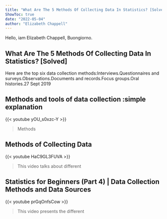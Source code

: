```yaml
---
title: "What Are The 5 Methods Of Collecting Data In Statistics? [Solved]"
ShowToc: true 
date: "2022-05-04"
author: "Elizabeth Chappell" 
---
```


Hello, iam Elizabeth Chappell, Buongiorno.
## What Are The 5 Methods Of Collecting Data In Statistics? [Solved]
Here are the top six data collection methods:Interviews.Questionnaires and surveys.Observations.Documents and records.Focus groups.Oral histories.27 Sept 2019

## Methods and tools of data collection :simple explanation
{{< youtube yOU_s0xzc-Y >}}
>Methods

## Methods of Collecting Data
{{< youtube HaC9GL3FUVA >}}
>This video talks about different 

## Statistics for Beginners (Part 4) | Data Collection Methods and Data Sources
{{< youtube prGqOnfsCow >}}
>This video presents the different 

